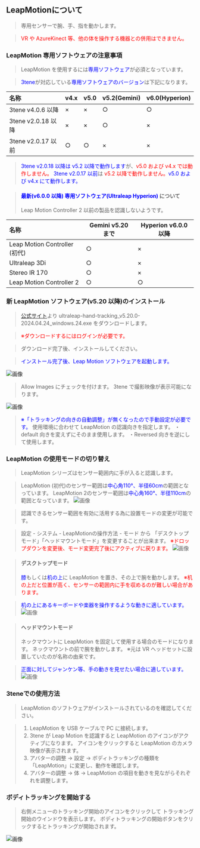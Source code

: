 ## LeapMotionについて

>専用センサーで腕、手、指を動かします。

><font color="Red">VR や AzureKinect 等、他の体を操作する機器との併用はできません。</font>

### LeapMotion 専用ソフトウェアの注意事項

>LeapMotion を使用するには<font color="Blue">専用ソフトウェア</font>が必須となっています。

><font color="Blue">3tene</font>が対応している<font color="Blue">専用ソフトウェアのバージョン</font>は下記になります。

|名称|v4.x|v5.0|v5.2(Gemini)|v6.0(Hyperion)|
|:---|---|---|---|---|
|3tene v4.0.6 以降|×|×|○|○|
|3tene v2.0.18 以降|×|×|○|×|
|3tene v2.0.17 以前|○|○|×|×|

><font color="Blue">3tene v2.0.18 以降は v5.2 以降で動作します</font>が、<font color="Red">v5.0 および v4.x では動作しません。</font>
><font color="Blue">3tene v2.0.17 以前</font>は <font color="Red">v5.2 以降で動作しません。</font><font color="Blue">v5.0 および v4.x にて動作します。</font>

>#### <font color="Blue">最新(v6.0.0 以降) 専用ソフトウェア(Ultraleap Hyperion) </font>について
>Leap Motion Controller 2 以前の製品を認識しないようです。

|名称|Gemini v5.20 まで|Hyperion v6.0.0 以降|
|:---|---|---|
|Leap Motion Controller (初代)|○|×|
|Ultraleap 3Di|○|×|
|Stereo IR 170|○|×|
|Leap Motion Controller 2|○|○|


### 新 LeapMotion ソフトウェア(v5.20 以降)のインストール

><a href="https://developer.leapmotion.com/vr-setup" target="_blank">公式サイト</a>より ultraleap-hand-tracking_v5.20.0-2024.04.24_windows.24.exe をダウンロードします。

><font color="Red">※ダウンロードするにはログインが必要です。</font>

>ダウンロード完了後、インストールしてください。

><font color="Blue">インストール完了後、Leap Motion ソフトウェアを起動します。</font>

 ![画像](image/leapmotion_v5_2_1.png)

>Allow Images にチェックを付けます。
>3tene で撮影映像が表示可能になります。

 ![画像](image/leapmotion_v5_2_2.png)

><font color="Blue">※「トラッキングの向きの自動調整」が無くなったので手動設定が必要です。</font>
>使用環境に合わせて LeapMotion の認識向きを指定します。
>・default 向きを変えずにそのまま使用します。
>・Reversed 向きを逆にして使用します。


### LeapMotion の使用モードの切り替え

>LeapMotion シリーズはセンサー範囲内に手が入ると認識します。

>LeapMotion (初代)のセンサー範囲は<font color="Blue">中心角110°、半径60cm</font>の範囲となっています。
>LeapMotion 2のセンサー範囲は<font color="Blue">中心角160°、半径110cm</font>の範囲となっています。
 ![画像](image/leapmotion_1.png)

>認識できるセンサー範囲を有効に活用する為に設置モードの変更が可能です。

>設定 - システム - LeapMotionの操作方法 - モード から
>「デスクトップモード」「ヘッドマウントモード」を変更することが出来ます。
><font color="Red">※ドロップダウンを変更後、モード変更完了後にアクティブに戻ります。</font>
 ![画像](image/leapmotion_2.png)

>#### デスクトップモード
><font color="Blue">膝</font>もしくは<font color="Blue">机の上</font>に LeapMotion を置き、その上で腕を動かします。
><font color="Red">※机の上だと位置が高く、センサーの範囲内に手を収めるのが難しい場合があります。</font>

><font color="Blue">机の上にあるキーボードや楽器を操作するような動きに適しています。</font>
 ![画像](image/leapmotion_desk.png)
 
>#### ヘッドマウントモード
>ネックマウントに LeapMotion を固定して使用する場合のモードになります。
>ネックマウントの前で腕を動かします。
>※元は VR ヘッドセットに設置していたのが名称の由来です。

><font color="Blue">正面に対してジャンケン等、手の動きを見せたい場合に適しています。</font>
 ![画像](image/leapmotion_head.png)

### 3teneでの使用方法

> LeapMotion のソフトウェアがインストールされているのを確認してください。

> 1. LeapMotion を USB ケーブルで PC に接続します。
> 2. 3tene が Leap Motion を認識すると LeapMotion のアイコンがアクティブになります。
>    アイコンをクリックすると LeapMotion のカメラ映像が表示されます。
> 3. アバターの調整 → 設定 → ボディトラッキングの種類を「LeapMotion」に変更し、動作を確認します。
> 4. アバターの調整 → 体 → LeapMotion の項目を動きを見ながらそれぞれを調整します。


### ボディトラッキングを開始する

>右側メニューのトラッキング開始のアイコンをクリックして
>トラッキング開始のウインドウを表示します。
>ボディトラッキングの開始ボタンをクリックするとトラッキングが開始されます。

![画像](image/leapmotion_3.png "")

